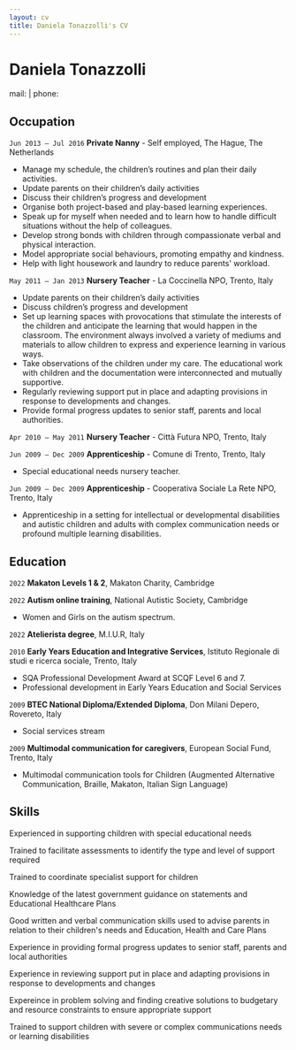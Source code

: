 ```yaml
---
layout: cv
title: Daniela Tonazzolli's CV
---
```

# Daniela Tonazzolli
mail: <script type="text/javascript">document.write('\u0064\u002e\u0074\u006f\u006e\u0061\u007a\u007a\u006f\u006c\u006c\u0069\u0040\u0067\u006d\u0061\u0069\u006c\u002e\u0063\u006f\u006d')</script> | phone: <script type="text/javascript">document.write('\u0030\u0037\u0033\u0036\u0037\u0020\u0038\u0038\u0037\u0030\u0039\u0033')</script>

## Occupation

`Jun 2013 — Jul 2016`
**Private Nanny** - Self employed, The Hague, The Netherlands

- Manage my schedule, the children’s routines and plan their daily activities.
- Update parents on their children’s daily activities 
- Discuss their children’s progress and development
- Organise both project-based and play-based learning experiences.
- Speak up for myself when needed and to learn how to handle difficult situations without the help of colleagues.
- Develop strong bonds with children through compassionate verbal and physical interaction.
- Model appropriate social behaviours, promoting empathy and kindness.
- Help with light housework and laundry to reduce parents' workload.

`May 2011 — Jan 2013`
**Nursery Teacher** - La Coccinella NPO, Trento, Italy

- Update parents on their children’s daily activities
- Discuss children’s progress and development
- Set up learning spaces with provocations that stimulate the interests of the children and anticipate the learning that would happen in the classroom. The environment always involved a variety of mediums and materials to allow children to express and experience learning in various ways.
- Take observations of the children under my care. The educational work with children and the documentation were interconnected and mutually supportive.
- Regularly reviewing support put in place and adapting provisions in response to developments and changes.
- Provide formal progress updates to senior staff, parents and local authorities.

`Apr 2010 — May 2011`
**Nursery Teacher** - Città Futura NPO, Trento, Italy

`Jun 2009 — Dec 2009`
**Apprenticeship** - Comune di Trento, Trento, Italy

- Special educational needs nursery teacher.

`Jun 2009 — Dec 2009`
**Apprenticeship** - Cooperativa Sociale La Rete NPO, Trento, Italy

- Apprenticeship in a setting for intellectual or developmental disabilities and autistic children and adults with complex communication needs or profound multiple learning disabilities.

## Education

`2022`
**Makaton Levels 1 & 2**, Makaton Charity, Cambridge

`2022`
**Autism online training**, National Autistic Society, Cambridge

- Women and Girls on the autism spectrum.

`2022`
**Atelierista degree**, M.I.U.R, Italy

`2010`
**Early Years Education and Integrative Services**, Istituto Regionale di studi e ricerca sociale, Trento, Italy

- SQA Professional Development Award at SCQF Level 6 and 7.
- Professional development in Early Years Education and Social Services

`2009`
**BTEC National Diploma/Extended Diploma**, Don Milani Depero, Rovereto, Italy

- Social services stream

`2009`
**Multimodal communication for caregivers**, European Social Fund, Trento, Italy

- Multimodal communication tools for Children (Augmented Alternative Communication, Braille, Makaton, Italian Sign Language)


## Skills


Experienced in supporting children with special educational needs

Trained to facilitate assessments to identify the type and level of support required

Trained to coordinate specialist support for children

Knowledge of the latest government guidance on statements and Educational Healthcare Plans

Good written and verbal communication skills used to advise parents in relation to their children's needs and Education, Health and Care Plans

Experience in providing formal progress updates to senior staff, parents and local authorities

Experience in reviewing support put in place and adapting provisions in response to developments and changes

Expereince in problem solving and finding creative solutions to budgetary and resource constraints to ensure appropriate support

Trained to support children with severe or complex communications needs or learning disabilities



<!-- ### Footer

Last updated: May 2013 -->


